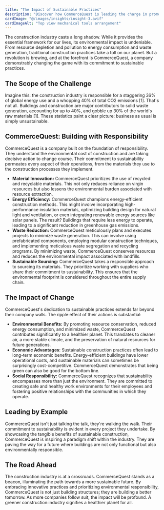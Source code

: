 ```yaml
---
title: "The Impact of Sustainable Practices"
description: "Discover how CommerceQuest is leading the charge in promoting sustainability within the construction industry"
cardImage: "@/images/insights/insight-3.avif"
cardImageAlt: "Top view mechanical tools arrangement"
---
```


The construction industry casts a long shadow.  While it provides the essential framework for our lives, its environmental impact is undeniable. From resource depletion and pollution to energy consumption and waste generation, traditional construction practices take a toll on our planet. But a revolution is brewing, and at the forefront is CommerceQuest, a company demonstrably changing the game with its commitment to sustainable practices.

## The Scope of the Challenge

Imagine this: the construction industry is responsible for a staggering 36% of global energy use and a whopping 40% of total CO2 emissions [1].  That's not all.  Buildings and construction are major contributors to solid waste generation, accounting for up to 40%, and gobble up 30% of the world's raw materials [1]. These statistics paint a clear picture: business as usual is simply unsustainable.

## CommerceQuest: Building with Responsibility

CommerceQuest is a company built on the foundation of responsibility. They understand the environmental cost of construction and are taking decisive action to change course. Their commitment to sustainability permeates every aspect of their operations, from the materials they use to the construction processes they implement.

* **Material Innovation:** CommerceQuest prioritizes the use of recycled and recyclable materials. This not only reduces reliance on virgin resources but also lessens the environmental burden associated with resource extraction. 
* **Energy Efficiency:**  CommerceQuest champions energy-efficient construction methods.  This might involve incorporating high-performance insulation materials, optimizing building design for natural light and ventilation, or even integrating renewable energy sources like solar panels.  The result?  Buildings that require less energy to operate, leading to a significant reduction in greenhouse gas emissions.
* **Waste Reduction:**  CommerceQuest meticulously plans and executes projects to minimize waste generation.  This can involve using prefabricated components, employing modular construction techniques, and implementing meticulous waste segregation and recycling programs.  By minimizing waste, CommerceQuest conserves resources and reduces the environmental impact associated with landfills.
* **Sustainable Sourcing:**  CommerceQuest takes a responsible approach to sourcing its materials.  They prioritize working with suppliers who share their commitment to sustainability.  This ensures that the environmental footprint is considered throughout the entire supply chain.

## The Impact of Change

CommerceQuest's dedication to sustainable practices extends far beyond their company walls.  The ripple effect of their actions is substantial:

* **Environmental Benefits:**  By promoting resource conservation, reduced energy consumption, and minimized waste, CommerceQuest contributes significantly to a healthier planet.  This translates to cleaner air, a more stable climate, and the preservation of natural resources for future generations. 
* **Economic Advantages:**  Sustainable construction practices often lead to long-term economic benefits.  Energy-efficient buildings have lower operational costs, and sustainable materials can sometimes be surprisingly cost-competitive.  CommerceQuest demonstrates that being green can also be good for the bottom line.
* **Social Responsibility:**  CommerceQuest recognizes that sustainability encompasses more than just the environment.  They are committed to creating safe and healthy work environments for their employees and fostering positive relationships with the communities in which they operate.

## Leading by Example

CommerceQuest isn't just talking the talk, they're walking the walk. Their commitment to sustainability is evident in every project they undertake.  By showcasing the tangible benefits of sustainable construction, CommerceQuest is inspiring a paradigm shift within the industry.  They are paving the way for a future where buildings are not only functional but also environmentally responsible.

## The Road Ahead

The construction industry is at a crossroads.  CommerceQuest stands as a beacon, illuminating the path towards a more sustainable future.  By embracing innovative practices and prioritizing environmental responsibility, CommerceQuest is not just building structures; they are building a better tomorrow.  As more companies follow suit, the impact will be profound. A greener construction industry signifies a healthier planet for all. 